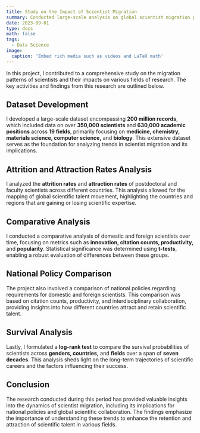 ```yaml
---
title: Study on the Impact of Scientist Migration
summary: Conducted large-scale analysis on global scientist migration patterns
date: 2023-09-01
type: docs
math: false
tags:
  - Data Science
image:
  caption: 'Embed rich media such as videos and LaTeX math'
---
```


In this project, I contributed to a comprehensive study on the migration patterns of scientists and their impacts on various fields of research. The key activities and findings from this research are outlined below.

## Dataset Development
I developed a large-scale dataset encompassing **200 million records**, which included data on over **350,000 scientists** and **630,000 academic positions** across **19 fields**, primarily focusing on **medicine, chemistry, materials science, computer science,** and **biology**. This extensive dataset serves as the foundation for analyzing trends in scientist migration and its implications.

## Attrition and Attraction Rates Analysis
I analyzed the **attrition rates** and **attraction rates** of postdoctoral and faculty scientists across different countries. This analysis allowed for the mapping of global scientific talent movement, highlighting the countries and regions that are gaining or losing scientific expertise.

## Comparative Analysis
I conducted a comparative analysis of domestic and foreign scientists over time, focusing on metrics such as **innovation, citation counts, productivity,** and **popularity**. Statistical significance was determined using **t-tests**, enabling a robust evaluation of differences between these groups.

## National Policy Comparison
The project also involved a comparison of national policies regarding requirements for domestic and foreign scientists. This comparison was based on citation counts, productivity, and interdisciplinary collaboration, providing insights into how different countries attract and retain scientific talent.

## Survival Analysis
Lastly, I formulated a **log-rank test** to compare the survival probabilities of scientists across **genders, countries,** and **fields** over a span of **seven decades**. This analysis sheds light on the long-term trajectories of scientific careers and the factors influencing their success.

## Conclusion
The research conducted during this period has provided valuable insights into the dynamics of scientist migration, including its implications for national policies and global scientific collaboration. The findings emphasize the importance of understanding these trends to enhance the retention and attraction of scientific talent in various fields.

